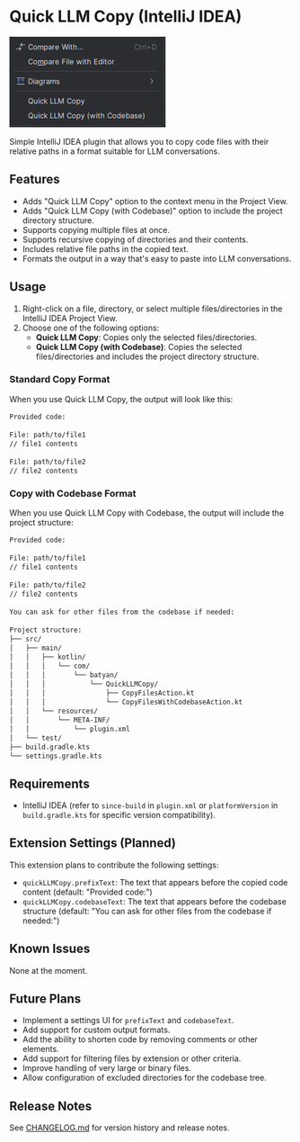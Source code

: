 # Quick LLM Copy (IntelliJ IDEA)

![Screenshot](images/image.png)

Simple IntelliJ IDEA plugin that allows you to copy code files with their relative paths in a format suitable for LLM conversations.

## Features

- Adds "Quick LLM Copy" option to the context menu in the Project View.
- Adds "Quick LLM Copy (with Codebase)" option to include the project directory structure.
- Supports copying multiple files at once.
- Supports recursive copying of directories and their contents.
- Includes relative file paths in the copied text.
- Formats the output in a way that's easy to paste into LLM conversations.

## Usage

1. Right-click on a file, directory, or select multiple files/directories in the IntelliJ IDEA Project View.
2. Choose one of the following options:
   - **Quick LLM Copy**: Copies only the selected files/directories.
   - **Quick LLM Copy (with Codebase)**: Copies the selected files/directories and includes the project directory structure.

### Standard Copy Format

When you use Quick LLM Copy, the output will look like this:

```
Provided code:

File: path/to/file1
// file1 contents

File: path/to/file2
// file2 contents

```

### Copy with Codebase Format

When you use Quick LLM Copy with Codebase, the output will include the project structure:

```
Provided code:

File: path/to/file1
// file1 contents

File: path/to/file2
// file2 contents

You can ask for other files from the codebase if needed:

Project structure:
├── src/
│   ├── main/
│   │   ├── kotlin/
│   │   │   └── com/
│   │   │       └── batyan/
│   │   │           └── QuickLLMCopy/
│   │   │               ├── CopyFilesAction.kt
│   │   │               └── CopyFilesWithCodebaseAction.kt
│   │   └── resources/
│   │       └── META-INF/
│   │           └── plugin.xml
│   └── test/
├── build.gradle.kts
└── settings.gradle.kts
```

## Requirements

- IntelliJ IDEA (refer to `since-build` in `plugin.xml` or `platformVersion` in `build.gradle.kts` for specific version compatibility).

## Extension Settings (Planned)

This extension plans to contribute the following settings:

* `quickLLMCopy.prefixText`: The text that appears before the copied code content (default: "Provided code:")
* `quickLLMCopy.codebaseText`: The text that appears before the codebase structure (default: "You can ask for other files from the codebase if needed:")

## Known Issues

None at the moment.

## Future Plans

- Implement a settings UI for `prefixText` and `codebaseText`.
- Add support for custom output formats.
- Add the ability to shorten code by removing comments or other elements.
- Add support for filtering files by extension or other criteria.
- Improve handling of very large or binary files.
- Allow configuration of excluded directories for the codebase tree.

## Release Notes

See [CHANGELOG.md](CHANGELOG.md) for version history and release notes. 